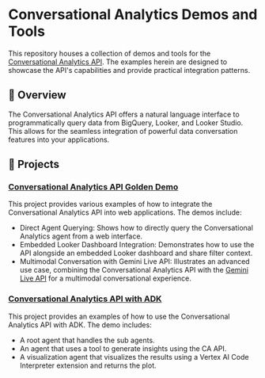 # Conversational Analytics Demos and Tools

This repository houses a collection of demos and tools for the [Conversational Analytics API](https://cloud.google.com/gemini/docs/conversational-analytics-api/overview). The examples herein are designed to showcase the API's capabilities and provide practical integration patterns.

## 🚀 Overview

The Conversational Analytics API offers a natural language interface to programmatically query data from BigQuery, Looker, and Looker Studio. This allows for the seamless integration of powerful data conversation features into your applications.

## 📂 Projects

### [Conversational Analytics API Golden Demo](/ca-api-golden-demo/README.md)

This project provides various examples of how to integrate the Conversational Analytics API into web applications. The demos include:

- Direct Agent Querying: Shows how to directly query the Conversational Analytics agent from a web interface.
- Embedded Looker Dashboard Integration: Demonstrates how to use the API alongside an embedded Looker dashboard and share filter context.
- Multimodal Conversation with Gemini Live API: Illustrates an advanced use case, combining the Conversational Analytics API with the [Gemini Live API](https://cloud.google.com/vertex-ai/generative-ai/docs/live-api) for a multimodal conversational experience.

### [Conversational Analytics API with ADK](/ca-api-adk/README.md)

This project provides an examples of how to use the Conversational Analytics API with ADK. The demo includes:

- A root agent that handles the sub agents.
- An agent that uses a tool to generate insights using the CA API.
- A visualization agent that visualizes the results using a Vertex AI Code Interpreter extension and returns the plot.
